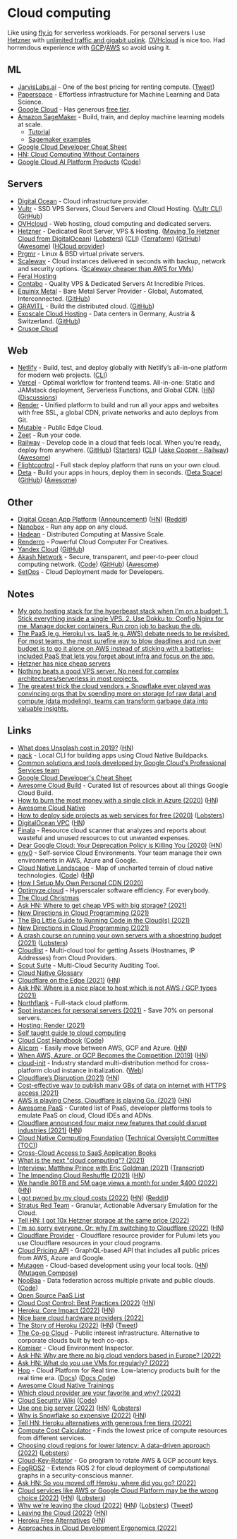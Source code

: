 # Cloud computing

Like using [fly.io](https://fly.io/) for serverless workloads. For personal servers I use [Hetzner](https://www.hetzner.com/) with [unlimited traffic and gigabit uplink](https://news.ycombinator.com/item?id=30055054). [OVHcloud](https://www.ovhcloud.com/en-ie/) is nice too. Had horrendous experience with [GCP](gcp/gcp.md)/[AWS](aws/aws.md) so avoid using it.

## ML

- [JarvisLabs.ai](https://cloud.jarvislabs.ai/) - One of the best pricing for renting compute. ([Tweet](https://twitter.com/bhutanisanyam1/status/1448971253654556674))
- [Paperspace](https://www.paperspace.com/) - Effortless infrastructure for Machine Learning and Data Science.
- [Google Cloud](https://cloud.google.com/) - Has generous [free tier](https://cloud.google.com/free/).
- [Amazon SageMaker](https://aws.amazon.com/sagemaker/) - Build, train, and deploy machine learning models at scale.
  - [Tutorial](https://docs.aws.amazon.com/sagemaker/latest/dg/whatis.html)
  - [Sagemaker examples](https://github.com/awslabs/amazon-sagemaker-examples)
- [Google Cloud Developer Cheat Sheet](https://medium.com/google-cloud/the-google-cloud-developer-cheat-sheet-429775bd6d11)
- [HN: Cloud Computing Without Containers](https://news.ycombinator.com/item?id=18415708)
- [Google Cloud AI Platform Products](https://cloud.google.com/ai-platform/docs) ([Code](https://github.com/GoogleCloudPlatform/ai-platform-samples))

## Servers

- [Digital Ocean](https://www.digitalocean.com/) - Cloud infrastructure provider.
- [Vultr](https://www.vultr.com/) - SSD VPS Servers, Cloud Servers and Cloud Hosting. ([Vultr CLI](https://github.com/vultr/vultr-cli)) ([GitHub](https://github.com/vultr))
- [OVHcloud](https://www.ovh.com/world/) - Web hosting, cloud computing and dedicated servers.
- [Hetzner](https://www.hetzner.com/) - Dedicated Root Server, VPS & Hosting. ([Moving To Hetzner Cloud from DigitalOcean](https://figbert.com/posts/moving-to-hetzner-from-digitalocean/)) ([Lobsters](https://lobste.rs/s/anzwio/moving_hetzner_cloud_from_digitalocean)) ([CLI](https://github.com/hetznercloud/cli)) ([Terraform](https://github.com/hetznercloud/terraform-provider-hcloud)) ([GitHub](https://github.com/hetznercloud)) ([Awesome](https://github.com/hetznercloud/awesome-hcloud)) ([HCloud provider](https://github.com/pulumi/pulumi-hcloud))
- [Prgmr](https://prgmr.com/xen/) - Linux & BSD virtual private servers.
- [Scaleway](https://www.scaleway.com/en/) - Cloud instances delivered in seconds with backup, network and security options. ([Scaleway cheaper than AWS for VMs](https://twitter.com/jpetazzo/status/1294561330805059585))
- [Feral Hosting](https://www.feralhosting.com/pricing)
- [Contabo](https://contabo.com/en/) - Quality VPS & Dedicated Servers At Incredible Prices.
- [Equinix Metal](https://metal.equinix.com/) - Bare Metal Server Provider - Global, Automated, Interconnected. ([GitHub](https://github.com/packethost))
- [GRAVITL](https://gravitl.com/) - Build the distributed cloud. ([GitHub](https://github.com/gravitl))
- [Exoscale Cloud Hosting](https://www.exoscale.com/) - Data centers in Germany, Austria & Switzerland. ([GitHub](https://github.com/exoscale))
- [Crusoe Cloud](https://crusoecloud.com/)

## Web

- [Netlify](https://www.netlify.com/) - Build, test, and deploy globally with Netlify’s all-in-one platform for modern web projects. ([CLI](https://github.com/netlify/cli))
- [Vercel](https://vercel.com) - Optimal workflow for frontend teams. All-in-one: Static and JAMstack deployment, Serverless Functions, and Global CDN. ([HN](https://news.ycombinator.com/item?id=25442072)) ([Discussions](https://github.com/vercel/community/discussions))
- [Render](https://render.com/) - Unified platform to build and run all your apps and websites with free SSL, a global CDN, private networks and auto deploys from Git.
- [Mutable](https://mutable.io/) - Public Edge Cloud.
- [Zeet](https://zeet.co/) - Run your code.
- [Railway](https://railway.app/) - Develop code in a cloud that feels local. When you're ready, deploy from anywhere. ([GitHub](https://github.com/railwayapp)) ([Starters](https://github.com/railwayapp/starters)) ([CLI](https://github.com/railwayapp/cli)) ([Jake Cooper - Railway](https://www.youtube.com/watch?v=0YLNrvy_F70)) ([Awesome](https://github.com/railwayapp/awesome-railway))
- [Flightcontrol](https://flightcontrol.dev/) - Full stack deploy platform that runs on your own cloud.
- [Deta](https://www.deta.sh/) - Build your apps in hours, deploy them in seconds. ([Deta Space](https://deta.space/)) ([GitHub](https://github.com/deta)) ([Awesome](https://github.com/deta/awesome-deta))

## Other

- [Digital Ocean App Platform](https://www.digitalocean.com/products/app-platform/) ([Announcement](https://www.digitalocean.com/blog/introducing-digitalocean-app-platform-reimagining-paas-to-make-it-simpler-for-you-to-build-deploy-and-scale-apps/)) ([HN](https://news.ycombinator.com/item?id=24698334)) ([Reddit](https://www.reddit.com/r/webdev/comments/j699a0/digitalocean_launches_app_platform_a_fully/))
- [Nanobox](https://nanobox.io/) - Run any app on any cloud.
- [Hadean](https://hadean.com/) - Distributed Computing at Massive Scale.
- [Renderro](https://renderro.com/) - Powerful Cloud Computer For Creatives.
- [Yandex Cloud](https://cloud.yandex.com/en/) ([GitHub](https://github.com/yandex-cloud))
- [Akash Network](https://akash.network/) - Secure, transparent, and peer-to-peer cloud computing network. ([Code](https://github.com/ovrclk/akash)) ([GitHub](https://github.com/ovrclk)) ([Awesome](https://github.com/ovrclk/awesome-akash))
- [SetOps](https://www.setops.co/) - Cloud Deployment made for Developers.

## Notes

- [My goto hosting stack for the hyperbeast stack when I'm on a budget: 1. Stick everything inside a single VPS. 2. Use Dokku to: Config Nginx for me. Manage docker containers. Run cron job to backup the db.](https://twitter.com/benawad/status/1366423507555536896)
- [The PaaS (e.g. Heroku) vs. IaaS (e.g. AWS) debate needs to be revisited. For most teams, the most surefire way to blow deadlines and run over budget is to go it alone on AWS instead of sticking with a batteries-included PaaS that lets you forget about infra and focus on the app.](https://twitter.com/searls/status/1379461145799618564)
- [Hetzner has nice cheap servers](https://twitter.com/shipilev/status/1444618666826424322)
- [Nothing beats a good VPS server. No need for complex architectures/serverless in most projects.](https://twitter.com/pierregillesl/status/1445339116405604359)
- [The greatest trick the cloud vendors + Snowflake ever played was convincing orgs that by spending more on storage (of raw data) and compute (data modeling), teams can transform garbage data into valuable insights.](https://twitter.com/sarahcat21/status/1499863693277876225)

## Links

- [What does Unsplash cost in 2019?](https://medium.com/unsplash/what-does-unsplash-cost-in-2019-f499620a14d0) ([HN](https://news.ycombinator.com/item?id=19827521))
- [pack](https://github.com/buildpack/pack) - Local CLI for building apps using Cloud Native Buildpacks.
- [Common solutions and tools developed by Google Cloud's Professional Services team](https://github.com/GoogleCloudPlatform/professional-services)
- [Google Cloud Developer's Cheat Sheet](https://github.com/gregsramblings/google-cloud-4-words)
- [Awesome Cloud Build](https://github.com/Timtech4u/awesome-cloudbuild) - Curated list of resources about all things Google Cloud Build.
- [How to burn the most money with a single click in Azure (2020)](https://mijailovic.net/2020/03/28/azure-money-burning/) ([HN](https://news.ycombinator.com/item?id=22718330))
- [Awesome Cloud Native](https://github.com/rootsongjc/awesome-cloud-native)
- [How to deploy side projects as web services for free (2020)](https://ashishb.net/tech/how-to-deploy-side-projects-as-web-services-for-free/) ([Lobsters](https://lobste.rs/s/nn0kpt/how_deploy_side_projects_as_web_services))
- [DigitalOcean VPC](https://blog.digitalocean.com/vpc-trust-platform/) ([HN](https://news.ycombinator.com/item?id=23007860))
- [Finala](https://github.com/similarweb/finala) - Resource cloud scanner that analyzes and reports about wasteful and unused resources to cut unwanted expenses.
- [Dear Google Cloud: Your Deprecation Policy is Killing You (2020)](https://medium.com/@steve.yegge/dear-google-cloud-your-deprecation-policy-is-killing-you-ee7525dc05dc) ([HN](https://news.ycombinator.com/item?id=24165445))
- [env0](https://www.env0.com/) - Self-service Cloud Environments. Your team manage their own environments in AWS, Azure and Google.
- [Cloud Native Landscape](https://landscape.cncf.io/) - Map of uncharted terrain of cloud native technologies. ([Code](https://github.com/cncf/landscape)) ([HN](https://news.ycombinator.com/item?id=29935767))
- [How I Setup My Own Personal CDN (2020)](https://joel.net/how-i-setup-my-own-personal-cdn)
- [Optimyze.cloud](https://optimyze.cloud/) - Hyperscaler software efficiency. For everybody.
- [The Cloud Christmas](https://thecloud.christmas/)
- [Ask HN: Where to get cheap VPS with big storage? (2021)](https://news.ycombinator.com/item?id=25713160)
- [New Directions in Cloud Programming (2021)](https://arxiv.org/abs/2101.01159)
- [The Big Little Guide to Running Code in the Cloud(s) (2021)](https://sudhir.io/the-big-little-guide-to-running-code-in-the-clouds/)
- [New Directions in Cloud Programming (2021)](http://cidrdb.org/cidr2021/papers/cidr2021_paper16.pdf)
- [A crash course on running your own servers with a shoestring budget (2021)](https://blog.alexgleason.me/run-your-own-server/) ([Lobsters](https://lobste.rs/s/77orlj/crash_course_on_running_your_own_servers))
- [Cloudlist](https://github.com/projectdiscovery/cloudlist) - Multi-cloud tool for getting Assets (Hostnames, IP Addresses) from Cloud Providers.
- [Scout Suite](https://github.com/nccgroup/ScoutSuite) - Multi-Cloud Security Auditing Tool.
- [Cloud Native Glossary](https://github.com/cncf/glossary/blob/main/cloudnative-glossary.pdf)
- [Cloudflare on the Edge (2021)](https://stratechery.com/2021/cloudflare-on-the-edge/) ([HN](https://news.ycombinator.com/item?id=27120677))
- [Ask HN: Where is a nice place to host which is not AWS / GCP types (2021)](https://news.ycombinator.com/item?id=27150689)
- [Northflank](https://northflank.com/) - Full-stack cloud platform.
- [Spot instances for personal servers (2021)](https://pitr.ca/2021-05-23-personal-spot) - Save 70% on personal servers.
- [Hosting: Render (2021)](https://blog.placemark.io/2021/05/14/render.html)
- [Self taught guide to cloud computing](https://github.com/madebygps/self-taught-guide-to-cloud-computing)
- [Cloud Cost Handbook](https://handbook.vantage.sh/) ([Code](https://github.com/vantage-sh/handbook))
- [Alicorn](https://alicorncloud.io/) - Easily move between AWS, GCP and Azure. ([HN](https://news.ycombinator.com/item?id=28167349))
- [When AWS, Azure, or GCP Becomes the Competition (2019)](https://www.gkogan.co/blog/big-cloud/) ([HN](https://news.ycombinator.com/item?id=28351951))
- [cloud-init](https://github.com/canonical/cloud-init) - Industry standard multi-distribution method for cross-platform cloud instance initialization. ([Web](https://cloud-init.io/))
- [Cloudflare’s Disruption (2021)](https://stratechery.com/2021/cloudflares-disruption/) ([HN](https://news.ycombinator.com/item?id=28707317))
- [Cost-effective way to publish many GBs of data on internet with HTTPS access (2021)](https://twitter.com/shipilev/status/1444292088254943234)
- [AWS is playing Chess. Cloudflare is playing Go. (2021)](https://www.swyx.io/cloudflare-go/) ([HN](https://news.ycombinator.com/item?id=28903982))
- [Awesome PaaS](https://github.com/debarshibasak/awesome-paas) - Curated list of PaaS, developer platforms tools to emulate PaaS on cloud, Cloud IDEs and ADNs.
- [Cloudflare announced four major new features that could disrupt industries (2021)](https://www.indiehackers.com/post/cloudflare-just-disrupted-3-industries-in-1-week-907e44a8f5) ([HN](https://news.ycombinator.com/item?id=28746880))
- [Cloud Native Computing Foundation](https://www.cncf.io/) ([Technical Oversight Committee (TOC)](https://github.com/cncf/toc))
- [Cross-Cloud Access to SaaS Application Books](https://www.manning.com/liveprojectseries/cross-cloud-access-to-SaaS-application)
- [What is the next "cloud computing"? (2021)](https://www.reddit.com/r/investing/comments/qw71tf/what_is_the_next_cloud_computing/)
- [Interview: Matthew Prince with Eric Goldman (2021)](https://www.youtube.com/watch?v=30QNAMBdkbc) ([Transcript](https://knightfoundation.org/interview-matthew-prince-with-eric-goldman/))
- [The Impending Cloud Reshuffle (2021)](https://erikbern.com/2021/11/30/storm-in-the-stratosphere-how-the-cloud-will-be-reshuffled.html) ([HN](https://news.ycombinator.com/item?id=29411566))
- [We handle 80TB and 5M page views a month for under $400 (2022)](https://blog.polyhaven.com/how-we-handle-80tb-and-5m-page-views-a-month-for-under-400/) ([HN](https://news.ycombinator.com/item?id=29816504))
- [I got pwned by my cloud costs (2022)](https://www.troyhunt.com/how-i-got-pwned-by-my-cloud-costs/) ([HN](https://news.ycombinator.com/item?id=30054739)) ([Reddit](https://www.reddit.com/r/programming/comments/sbhgup/how_i_got_pwned_by_my_cloud_costs/))
- [Stratus Red Team](https://github.com/DataDog/stratus-red-team) - Granular, Actionable Adversary Emulation for the Cloud.
- [Tell HN: I got 10x Hetzner storage at the same price (2022)](https://news.ycombinator.com/item?id=30398534)
- [I'm so sorry everyone. Or: why I'm switching to Cloudflare (2022)](https://ersei.saggis.com/en/blog/im-sorry-everyone-cloudflare) ([HN](https://news.ycombinator.com/item?id=30443178))
- [Cloudflare Provider](https://github.com/pulumi/pulumi-cloudflare) - Cloudflare resource provider for Pulumi lets you use Cloudflare resources in your cloud programs.
- [Cloud Pricing API](https://github.com/infracost/cloud-pricing-api) - GraphQL-based API that includes all public prices from AWS, Azure and Google.
- [Mutagen](https://mutagen.io/) - Cloud-based development using your local tools. ([HN](https://news.ycombinator.com/item?id=30957156)) ([Mutagen Compose](https://github.com/mutagen-io/mutagen-compose))
- [NooBaa](https://www.noobaa.io/) - Data federation across multiple private and public clouds. ([Code](https://github.com/noobaa/noobaa-core))
- [Open Source PaaS List](https://github.com/guettli/open-source-paas)
- [Cloud Cost Control: Best Practices (2022)](https://bestcloudplatform.com/cloud-cost-control-best-practices/) ([HN](https://news.ycombinator.com/item?id=31271340))
- [Heroku: Core Impact (2022)](https://brandur.org/nanoglyphs/033-heroku) ([HN](https://news.ycombinator.com/item?id=31391272))
- [Nice bare cloud hardware providers (2022)](https://news.ycombinator.com/item?id=31496680)
- [The Story of Heroku (2022)](https://leerob.io/blog/heroku) ([HN](https://news.ycombinator.com/item?id=31559270)) ([Tweet](https://twitter.com/leeerob/status/1531279732213485568))
- [The Co-op Cloud](https://coopcloud.tech/) - Public interest infrastructure. Alternative to corporate clouds built by tech co-ops.
- [Komiser](https://github.com/mlabouardy/komiser) - Cloud Environment Inspector.
- [Ask HN: Why are there no big cloud vendors based in Europe? (2022)](https://news.ycombinator.com/item?id=31768109)
- [Ask HN: What do you use VMs for regularly? (2022)](https://news.ycombinator.com/item?id=31822932)
- [Hop](https://hop.io/) - Cloud Platform for Real time. Low-latency products built for the real time era. ([Docs](https://docs.hop.io/)) ([Docs Code](https://github.com/hopinc/hop-client-js))
- [Awesome Cloud Native Trainings](https://github.com/joseadanof/awesome-cloudnative-trainings)
- [Which cloud provider are your favorite and why? (2022)](https://www.reddit.com/r/devops/comments/w7vhvj/which_cloud_provider_are_your_favorite_and_why/)
- [Cloud Security Wiki](https://www.secwiki.cloud/) ([Code](https://github.com/withsecurelabs/cloud-wiki))
- [Use one big server (2022)](https://specbranch.com/posts/one-big-server/) ([HN](https://news.ycombinator.com/item?id=32319147)) ([Lobsters](https://lobste.rs/s/yimhoy/use_one_big_server))
- [Why is Snowflake so expensive (2022)](https://blog.devgenius.io/why-is-snowflake-so-expensive-92b67203945) ([HN](https://news.ycombinator.com/item?id=32551212))
- [Tell HN: Heroku alternatives with generous free tiers (2022)](https://news.ycombinator.com/item?id=32599398)
- [Compute Cost Calculator](https://compute-cost.com/) - Finds the lowest price of compute resources from different services.
- [Choosing cloud regions for lower latency: A data-driven approach (2022)](https://utdemir.com/posts/choosing-cloud-regions.html) ([Lobsters](https://lobste.rs/s/l2cgvp/choosing_cloud_regions_for_lower_latency))
- [Cloud-Key-Rotator](https://github.com/ovotech/cloud-key-rotator) - Go program to rotate AWS & GCP account keys.
- [FogROS2](https://github.com/BerkeleyAutomation/FogROS2) - Extends ROS 2 for cloud deployment of computational graphs in a security-conscious manner.
- [Ask HN: So you moved off Heroku, where did you go? (2022)](https://news.ycombinator.com/item?id=33077118)
- [Cloud services like AWS or Google Cloud Platform may be the wrong choice (2022)](https://www.karlsutt.com/articles/you-should-not-be-using-aws/) ([HN](https://news.ycombinator.com/item?id=33202453)) ([Lobsters](https://lobste.rs/s/eibd0s/you_should_not_be_using_aws_probably))
- [Why we're leaving the cloud (2022)](https://world.hey.com/dhh/why-we-re-leaving-the-cloud-654b47e0) ([HN](https://news.ycombinator.com/item?id=33260061)) ([Lobsters](https://lobste.rs/s/9b0y0f/why_we_re_leaving_cloud)) ([Tweet](https://twitter.com/swardley/status/1583814169656459265))
- [Leaving the Cloud (2022)](https://www.rework.fm/leaving-the-cloud/) ([HN](https://news.ycombinator.com/item?id=33301078))
- [Heroku Free Alternatives](https://github.com/Engagespot/heroku-free-alternatives) ([HN](https://news.ycombinator.com/item?id=33300053))
- [Approaches in Cloud Development Ergonomics (2022)](https://metalbear.co/blog/approaches-in-cloud-development-ergonomics/)
